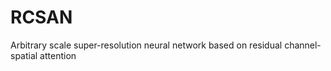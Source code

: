 # RCSAN
Arbitrary scale super-resolution neural network based on residual channel-spatial attention
